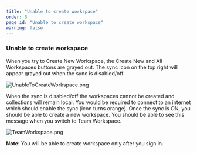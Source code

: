 ```yaml
---
title: "Unable to create workspace"
order: 5
page_id: "Unable to create workspace"
warning: false
---
```


### Unable to create workspace

When you try to Create New Workspace, the Create New and All Workspaces buttons are grayed out. The sync icon on the top right will appear grayed out when the sync is disabled/off.

![UnableToCreateWorkspace.png](https://support.getpostman.com/hc/article_attachments/360035647454/UnableToCreateWorkspace.png)

When the sync is disabled/off the workspaces cannot be created and collections will remain local. You would be required to connect to an internet which should enable the sync (icon turns orange). Once the sync is ON, you should be able to create a new workspace. You should be able to see this message when you switch to Team Workspace.

![TeamWorkspace.png](https://support.getpostman.com/hc/article_attachments/360036623773/TeamWorkspace.png)

**Note**: You will be able to create workspace only after you sign in.
